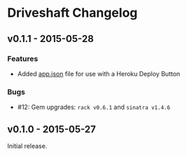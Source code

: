 # Driveshaft Changelog

## v0.1.1 - 2015-05-28

### Features

* Added [app.json](https://devcenter.heroku.com/articles/app-json-schema) file for use with a Heroku Deploy Button

### Bugs

* #12: Gem upgrades: `rack v0.6.1` and `sinatra v1.4.6`

## v0.1.0 - 2015-05-27

Initial release.
